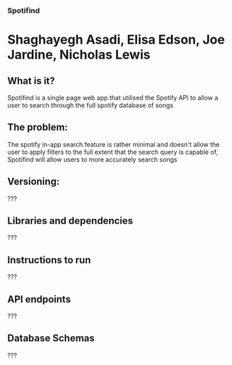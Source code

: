 ### Spotifind

# Shaghayegh Asadi, Elisa Edson, Joe Jardine, Nicholas Lewis

## What is it?

Spotifind is a single page web app that utilised the Spotify API to allow a user to search through the full spotify database of songs

## The problem:

The spotify in-app search feature is rather minimal and doesn't allow the user to apply filters to the full extent that the search query is capable of, 
Spotifind will allow users to more accurately search songs

## Versioning:

???

## Libraries and dependencies

???

## Instructions to run

???

## API endpoints

???

## Database Schemas

???

